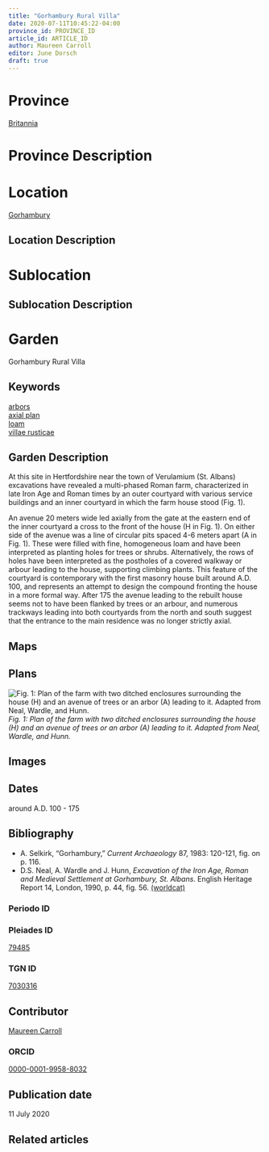 ```yaml
---
title: "Gorhambury Rural Villa"
date: 2020-07-11T10:45:22-04:00
province_id: PROVINCE_ID
article_id: ARTICLE_ID
author: Maureen Carroll
editor: June Dorsch
draft: true
---
```


# Province

[Britannia](/province/britannia/)

# Province Description


# Location

[Gorhambury](https://pleiades.stoa.org/places/79485)

## Location Description

<!-- LEAVE THIS BLANK FOR NOW -->

# Sublocation

<!--
[AREA WITHIN LOCATION, LIKE “PALATINE HILL”](GEOREFERENCE LINK)
A sublocation is any area larger than an individual garden, but located within a location. I would always try to include a link to a controlled vocabulary here if possible. This ID may well be different from the Garden ID, e.g., Pompeii versus a Garden in one of the houses which has its own Pleiades ID.
-->

## Sublocation Description

<!-- DESCRIPTION -->

# Garden

Gorhambury Rural Villa


## Keywords

[arbors](http://vocab.getty.edu/page/aat/300006781)  
[axial plan](http://vocab.getty.edu/page/aat/300121971)  
[loam](http://vocab.getty.edu/page/aat/300014335)   
[villae rusticae](http://vocab.getty.edu/page/aat/300005518)  

## Garden Description

At this site in Hertfordshire near the town of Verulamium (St. Albans) excavations have revealed a multi-phased Roman farm, characterized in late Iron Age and Roman times by an outer courtyard with various service buildings and an inner courtyard in which the farm house stood (Fig. 1).

An avenue 20 meters wide led axially from the gate at the eastern end of the inner courtyard a cross to the front of the house (H in Fig. 1). On either side of the avenue was a line of circular pits spaced 4-6 meters apart (A in Fig. 1). These were filled with fine, homogeneous loam and have been interpreted as planting holes for trees or shrubs. Alternatively, the rows of holes have been interpreted as the postholes of a covered walkway or arbour leading to the house, supporting climbing plants. This feature of the courtyard is contemporary with the first masonry house built around A.D. 100, and represents an attempt to design the compound fronting the house in a more formal way. After 175 the avenue leading to the rebuilt house seems not to have been flanked by trees or an arbour, and numerous trackways leading into both courtyards from the north and south suggest that the entrance to the main residence was no longer strictly axial.

## Maps

<!--
![ALT_TEXT](IMG_URL)
*CAPTION*
-->

## Plans

![Fig. 1: Plan of the farm with two ditched enclosures surrounding the house (H) and an avenue of trees or an arbor (A) leading to it. Adapted from Neal, Wardle, and Hunn.](/images/Gorhambury_13_or_9.1.jpg)
*Fig. 1: Plan of the farm with two ditched enclosures surrounding the house (H) and an avenue of trees or an arbor (A) leading to it. Adapted from Neal, Wardle, and Hunn.*

## Images

<!--
![ALT_TEXT](IMG_URL)
*CAPTION*
-->

## Dates

around A.D. 100 - 175

## Bibliography

* A. Selkirk, “Gorhambury,” *Current Archaeology* 87, 1983: 120-121, fig. on p. 116.
* D.S. Neal, A. Wardle and J. Hunn, *Excavation of the Iron Age, Roman and Medieval Settlement at Gorhambury, St. Albans*. English Heritage Report 14, London, 1990, p. 44, fig. 56. [(worldcat)](http://www.worldcat.org/oclc/908621649)

### Periodo ID

<!-- [PERIODO_ID](https://pleiades.stoa.org/places/PLEIADES_ID) -->

### Pleiades ID

[79485](https://pleiades.stoa.org/places/79485)

### TGN ID

[7030316](http://vocab.getty.edu/page/tgn/7030316)

## Contributor

[Maureen Carroll](https://www.sheffield.ac.uk/archaeology/our-people/academic-staff/maureen-carroll)

### ORCID

[0000-0001-9958-8032](https://orcid.org/0000-0001-9958-8032)

## Publication date

11 July 2020

## Related articles

<!-- Links to other related articles. Leave blank for now -->
